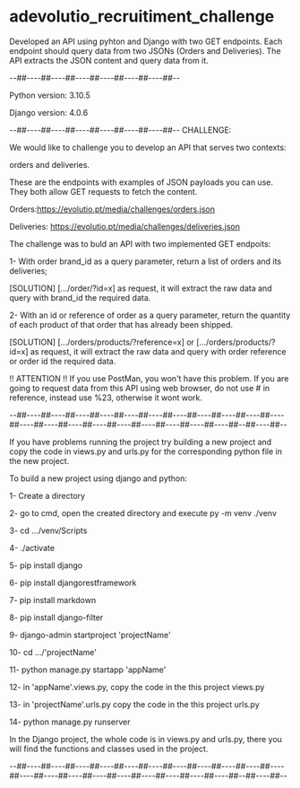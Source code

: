 # adevolutio_recruitiment_challenge
Developed an API using pyhton and Django with two GET endpoints. Each endpoint should query data from two JSONs (Orders and Deliveries). The API extracts the JSON content and query data from it.

--##----##----##----##----##----##----##--

Python version: 3.10.5

Django version: 4.0.6

--##----##----##----##----##----##----##--
 CHALLENGE:

We would like to challenge you to develop an API that serves two contexts:

orders and deliveries.

These are the endpoints with examples of JSON payloads you can use.
They both allow GET requests to fetch the content. 

Orders:https://evolutio.pt/media/challenges/orders.json

Deliveries: https://evolutio.pt/media/challenges/deliveries.json


The challenge was to buld an API with two implemented GET endpoits:

1- With order brand_id as a query parameter, return a list of orders and its deliveries; 

[SOLUTION] [.../order/?id=x] as request, it will extract the raw data and query with brand_id the required data.

2- With an id or reference of order as a query parameter, return the quantity of each product of that order that has already been shipped. 

[SOLUTION] [.../orders/products/?reference=x] or [.../orders/products/?id=x] as request, it will extract the raw data and query with order reference or order id the required data. 

!! ATTENTION !!
If you use PostMan, you won't have this problem.
If you are going to request data from this API using web browser, do not use # in reference, instead use %23, otherwise it wont work. 



--##----##----##----##----##----##----##----##----##----##----##----##----##----##----##----##----##----##----##----##----##--##----##--


If you have problems running the project try building a new project and copy the code in views.py and urls.py for the corresponding python file in the new project.

To build a new project using django and python:

1- Create a directory

2- go to cmd, open the created directory and execute py -m venv ./venv

3- cd .../venv/Scripts

4- ./activate

5- pip install django

6- pip install djangorestframework

7- pip install markdown       

8- pip install django-filter

9- django-admin startproject 'projectName'

10- cd .../'projectName'

11- python manage.py startapp 'appName'

12- in 'appName'.views.py, copy the code in the this project views.py

13- in 'projectName'.urls.py copy the code in the this project urls.py

14- python manage.py runserver


In the Django project, the whole code is in views.py and urls.py, there you will find the functions and classes used in the project.

--##----##----##----##----##----##----##----##----##----##----##----##----##----##----##----##----##----##----##----##----##--##----##--
